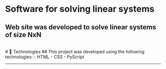 # Software for solving linear systems
## Web site was developed to solve linear systems of size NxN
<br>
# 🧪 Technologies
## This project was developed using the following technologies:
- HTML
- CSS
- PyScript
<hr>
